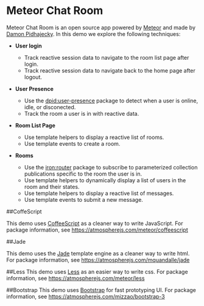 Meteor Chat Room
================

Meteor Chat Room is an open source app powered by [Meteor](https://www.meteor.com/) and made by
[Damon Pidhajecky](http://www.damonpidhajecky.com). In this demo we explore the following techniques:

  * __User login__
    * Track reactive session data to navigate to the room list page after login.
    * Track reactive session data to navigate back to the home page after logout.

  * __User Presence__
    * Use the [dpid:user-presence](https://github.com/dpid/meteor-user-presence/) package to detect
      when a user is online, idle, or disconected.
    * Track the room a user is in with reactive data.

  * __Room List Page__
    * Use template helpers to display a reactive list of rooms.
    * Use template events to create a room.

  * __Rooms__
    * Use the [iron:router](https://github.com/eventedmind/iron-router/) package to subscribe to
      parameterized collection publications specific to the room the user is in.
    * Use template helpers to dynamically display a list of users in the room and their states.
    * Use template helpers to display a reactive list of messages.
    * Use template events to submit a new message.

##CoffeScript

This demo uses [CoffeeScript](http://coffeescript.org/) as a cleaner way to write JavaScript.
For package information, see https://atmospherejs.com/meteor/coffeescript

##Jade

This demo uses the [Jade](http://jade-lang.com/) template engine as a cleaner way to write html. For package information, see https://atmospherejs.com/mquandalle/jade

##Less
This demo uses [Less](http://lesscss.org/) as an easier way to write css. For package information, see https://atmospherejs.com/meteor/less

##Bootstrap
This demo uses [Bootstrap](http://getbootstrap.com/) for fast prototyping UI. For package information, see https://atmospherejs.com/mizzao/bootstrap-3
